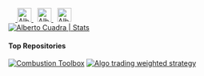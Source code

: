 &ensp;&ensp;<a href="https://scholar.google.es/citations?user=oEyJUfcAAAAJ&hl=es&oi=ao">
  <img alt="Alberto Cuadra | Google Scholar" width="28px" src="https://upload.wikimedia.org/wikipedia/commons/c/c7/Google_Scholar_logo.svg" />
</a>&nbsp;
<a href="https://www.researchgate.net/profile/Alberto_Cuadra_Lara">
  <img alt="Alberto Cuadra | ResearchGate" width="28px" src="https://upload.wikimedia.org/wikipedia/commons/thumb/5/5e/ResearchGate_icon_SVG.svg/32px-ResearchGate_icon_SVG.svg.png" />
</a>&nbsp;
<a href="https://orcid.org/0000-0001-8280-2426">
  <img alt="Alberto Cuadra | ORCID iD" width="28px" src="https://upload.wikimedia.org/wikipedia/commons/0/06/ORCID_iD.svg" />
</a><br>
[![Alberto Cuadra | Stats](https://github-readme-stats.vercel.app/api?username=AlbertoCuadra&show_icons=true&include_all_commits=true&hide_title=true&hide=contribs&hide_border=true&bg_color=ffffff&icon_color=2a9d8fff&title_color=2a9d8fff)](https://acuadralara.com/)
#### Top Repositories
[![Combustion Toolbox](https://github-readme-stats.vercel.app/api/pin/?username=AlbertoCuadra&repo=combustion_toolbox)](https://github.com/AlbertoCuadra/combustion_toolbox)
[![Algo trading weighted strategy](https://github-readme-stats.vercel.app/api/pin/?username=AlbertoCuadra&repo=algo_trading_weighted_strategy)](https://github.com/AlbertoCuadra/algo_trading_weighted_strategy)
